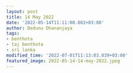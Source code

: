 ```yaml
---
layout: post
title: 14 May 2022
date: '2022-05-14T11:11:00.002+03:00'
author: Dedunu Dhananjaya
tags:
- benthota
- taj benthota
- sri lanka
modified_time: '2022-07-01T11:13:03.039+03:00'
featured_image: 2022-05-14-14-may-2022.jpeg
---
```

